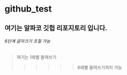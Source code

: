 # github_test




## 여기는 알파코 깃헙 리포지토리 입니다.

###### 6단계 글자크기 조절 가능

> 여기는 1레벨 들여쓰기
>>>>>> 6레벨 들여쓰기까지 가능

